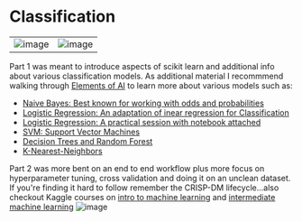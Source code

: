 # Classification
|||
|----|----------|
|![image](https://github.com/Joy879/Africa-Data-School-Curriculum/assets/70502261/c34e8f1d-35a5-4645-acb7-ce1bdd386c00)|![image](https://github.com/Joy879/Africa-Data-School-Curriculum/assets/70502261/f2d070e8-72ec-4b0a-9b0f-9f94c3584228)|

Part 1 was meant to introduce aspects of scikit learn and additional info about various classification models. As additional material I recommmend walking through [Elements of AI](https://course.elementsofai.com/) to learn more about various models such as:
* [Naive Bayes: Best known for working with odds and probabilities](https://course.elementsofai.com/3)
* [Logistic Regression: An adaptation of inear regression for Classification](https://course.elementsofai.com/4/3)
* [Logistic Regression: A practical session with notebook attached](https://jovian.com/learn/machine-learning-with-python-zero-to-gbms/lesson/logistic-regression-for-classification)
* [SVM: Support Vector Machines](https://courses.analyticsvidhya.com/courses/support-vector-machine-svm-in-python-and-r)
* [Decision Trees and Random Forest](https://jovian.com/learn/machine-learning-with-python-zero-to-gbms)
* [K-Nearest-Neighbors](https://course.elementsofai.com/4/2)

Part 2 was more bent on an end to end workflow plus more focus on hyperparameter tuning, cross validation and doing it on an unclean dataset. If you're finding it hard to follow remember the CRISP-DM lifecycle...also checkout Kaggle courses on [intro to machine learning](https://www.kaggle.com/learn/intro-to-machine-learning) and [intermediate machine learning](https://www.kaggle.com/learn/intermediate-machine-learning) 
![image](https://github.com/Joy879/Africa-Data-School-Curriculum/assets/70502261/2219dffe-4174-4338-bed1-347e19ea03ef)

